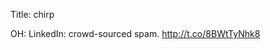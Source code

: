 Title: chirp

OH: LinkedIn: crowd-sourced spam. <a href="http://t.co/8BWtTyNhk8">http://t.co/8BWtTyNhk8</a>
